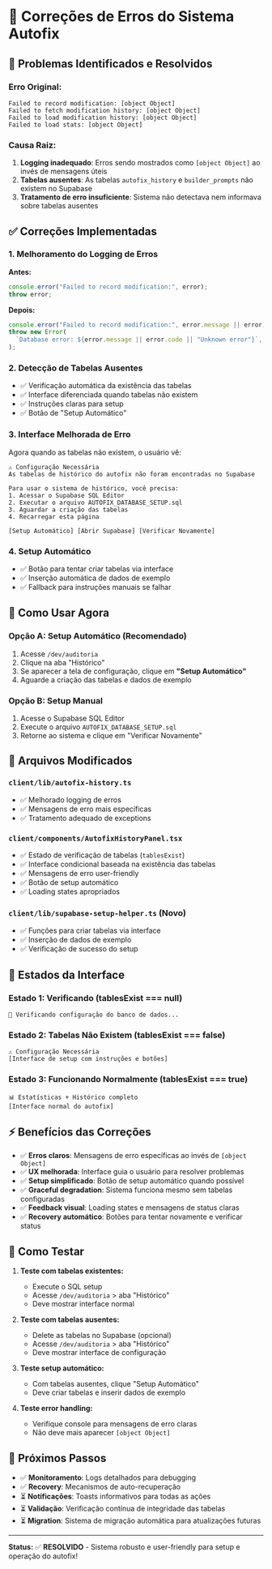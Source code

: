# 🔧 Correções de Erros do Sistema Autofix

## 🐛 Problemas Identificados e Resolvidos

### **Erro Original:**

```
Failed to record modification: [object Object]
Failed to fetch modification history: [object Object]
Failed to load modification history: [object Object]
Failed to load stats: [object Object]
```

### **Causa Raiz:**

1. **Logging inadequado**: Erros sendo mostrados como `[object Object]` ao invés de mensagens úteis
2. **Tabelas ausentes**: As tabelas `autofix_history` e `builder_prompts` não existem no Supabase
3. **Tratamento de erro insuficiente**: Sistema não detectava nem informava sobre tabelas ausentes

## ✅ Correções Implementadas

### 1. **Melhoramento do Logging de Erros**

**Antes:**

```typescript
console.error("Failed to record modification:", error);
throw error;
```

**Depois:**

```typescript
console.error("Failed to record modification:", error.message || error);
throw new Error(
  `Database error: ${error.message || error.code || "Unknown error"}`,
);
```

### 2. **Detecção de Tabelas Ausentes**

- ✅ Verificação automática da existência das tabelas
- ✅ Interface diferenciada quando tabelas não existem
- ✅ Instruções claras para setup
- ✅ Botão de "Setup Automático"

### 3. **Interface Melhorada de Erro**

Agora quando as tabelas não existem, o usuário vê:

```
⚠️ Configuração Necessária
As tabelas de histórico do autofix não foram encontradas no Supabase

Para usar o sistema de histórico, você precisa:
1. Acessar o Supabase SQL Editor
2. Executar o arquivo AUTOFIX_DATABASE_SETUP.sql
3. Aguardar a criação das tabelas
4. Recarregar esta página

[Setup Automático] [Abrir Supabase] [Verificar Novamente]
```

### 4. **Setup Automático**

- ✅ Botão para tentar criar tabelas via interface
- ✅ Inserção automática de dados de exemplo
- ✅ Fallback para instruções manuais se falhar

## 🚀 Como Usar Agora

### **Opção A: Setup Automático (Recomendado)**

1. Acesse `/dev/auditoria`
2. Clique na aba "Histórico"
3. Se aparecer a tela de configuração, clique em **"Setup Automático"**
4. Aguarde a criação das tabelas e dados de exemplo

### **Opção B: Setup Manual**

1. Acesse o Supabase SQL Editor
2. Execute o arquivo `AUTOFIX_DATABASE_SETUP.sql`
3. Retorne ao sistema e clique em "Verificar Novamente"

## 🔧 Arquivos Modificados

### `client/lib/autofix-history.ts`

- ✅ Melhorado logging de erros
- ✅ Mensagens de erro mais específicas
- ✅ Tratamento adequado de exceptions

### `client/components/AutofixHistoryPanel.tsx`

- ✅ Estado de verificação de tabelas (`tablesExist`)
- ✅ Interface condicional baseada na existência das tabelas
- ✅ Mensagens de erro user-friendly
- ✅ Botão de setup automático
- ✅ Loading states apropriados

### `client/lib/supabase-setup-helper.ts` (Novo)

- ✅ Funções para criar tabelas via interface
- ✅ Inserção de dados de exemplo
- ✅ Verificação de sucesso do setup

## 🎯 Estados da Interface

### **Estado 1: Verificando** (tablesExist === null)

```
🔄 Verificando configuração do banco de dados...
```

### **Estado 2: Tabelas Não Existem** (tablesExist === false)

```
⚠️ Configuração Necessária
[Interface de setup com instruções e botões]
```

### **Estado 3: Funcionando Normalmente** (tablesExist === true)

```
📊 Estatísticas + Histórico completo
[Interface normal do autofix]
```

## ⚡ Benefícios das Correções

- ✅ **Erros claros**: Mensagens de erro específicas ao invés de `[object Object]`
- ✅ **UX melhorada**: Interface guia o usuário para resolver problemas
- ✅ **Setup simplificado**: Botão de setup automático quando possível
- ✅ **Graceful degradation**: Sistema funciona mesmo sem tabelas configuradas
- ✅ **Feedback visual**: Loading states e mensagens de status claras
- ✅ **Recovery automático**: Botões para tentar novamente e verificar status

## 🧪 Como Testar

1. **Teste com tabelas existentes:**

   - Execute o SQL setup
   - Acesse `/dev/auditoria` > aba "Histórico"
   - Deve mostrar interface normal

2. **Teste com tabelas ausentes:**

   - Delete as tabelas no Supabase (opcional)
   - Acesse `/dev/auditoria` > aba "Histórico"
   - Deve mostrar interface de configuração

3. **Teste setup automático:**

   - Com tabelas ausentes, clique "Setup Automático"
   - Deve criar tabelas e inserir dados de exemplo

4. **Teste error handling:**
   - Verifique console para mensagens de erro claras
   - Não deve mais aparecer `[object Object]`

## 🔮 Próximos Passos

- ✅ **Monitoramento**: Logs detalhados para debugging
- ✅ **Recovery**: Mecanismos de auto-recuperação
- ⏳ **Notificações**: Toasts informativos para todas as ações
- ⏳ **Validação**: Verificação contínua de integridade das tabelas
- ⏳ **Migration**: Sistema de migração automática para atualizações futuras

---

**Status:** ✅ **RESOLVIDO** - Sistema robusto e user-friendly para setup e operação do autofix!
